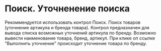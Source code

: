 ﻿---
description: 2.4.7
---
# Поиск. Уточненение поиска
Рекоммендуется использовать контрол Поиск. Поиск товаров (уточнение артикула и бренда товара).
Контрол предназначен для вывода списка возможных уточнений артикула по бренду.
Возможно вывести наименование товара, бренд, артикул. При клике оп ссылке "Выполнить уточнение" происходит уточнение товара по бренду. 
